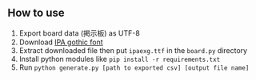 ## How to use

1. Export board data (掲示板) as UTF-8
2. Download [IPA gothic font](https://ipafont.ipa.go.jp/old/ipaexfont/download.html)
3. Extract downloaded file then put `ipaexg.ttf` in the `board.py` directory
4. Install python modules like `pip install -r requirements.txt`
5. Run `python generate.py [path to exported csv] [output file name]`

